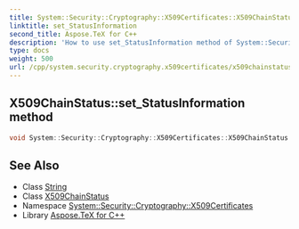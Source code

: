 ```yaml
---
title: System::Security::Cryptography::X509Certificates::X509ChainStatus::set_StatusInformation method
linktitle: set_StatusInformation
second_title: Aspose.TeX for C++
description: 'How to use set_StatusInformation method of System::Security::Cryptography::X509Certificates::X509ChainStatus class in C++.'
type: docs
weight: 500
url: /cpp/system.security.cryptography.x509certificates/x509chainstatus/set_statusinformation/
---
```

## X509ChainStatus::set_StatusInformation method




```cpp
void System::Security::Cryptography::X509Certificates::X509ChainStatus::set_StatusInformation(String value)
```

## See Also

* Class [String](../../../system/string/)
* Class [X509ChainStatus](../)
* Namespace [System::Security::Cryptography::X509Certificates](../../)
* Library [Aspose.TeX for C++](../../../)
